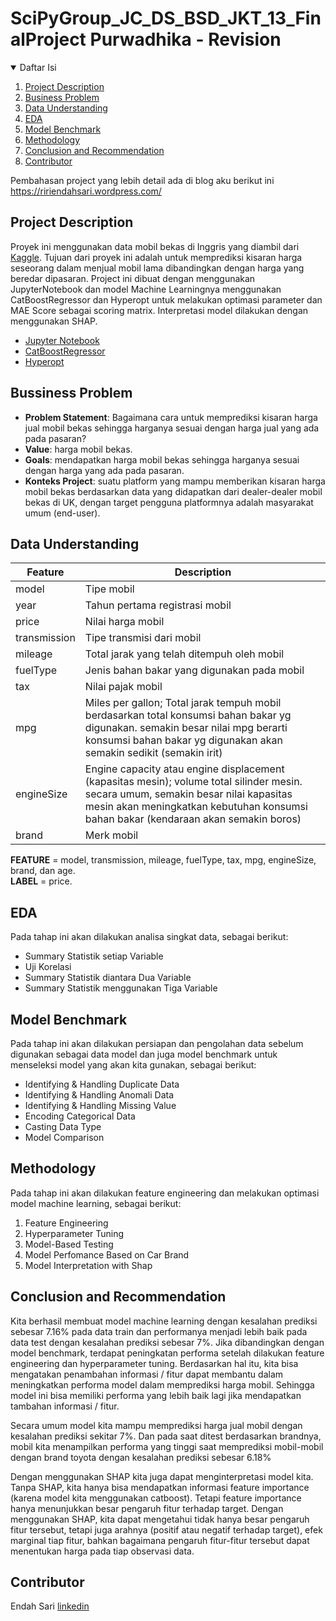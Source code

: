 # SciPyGroup_JC_DS_BSD_JKT_13_FinalProject Purwadhika - Revision

<!-- TABLE OF CONTENTS -->
<details open="open">
  <summary>Daftar Isi</summary>
  <ol>
    <li>
      <a href="#project-description">Project Description</a>
    </li>
    <li>
      <a href="#bussiness-problem">Business Problem</a>
    </li>
    <li>
      <a href="#data-understanding">Data Understanding</a>
    </li>
    <li><a href="#eda">EDA</a></li>
    <li><a href="#model-benchmark">Model Benchmark</a></li>
    <li><a href="#methodology">Methodology</a></li>
    <li><a href="#conclusion-and-recommendation">Conclusion and Recommendation</a></li>
    <li><a href="#contributor">Contributor</a></li>
  </ol>
</details>

Pembahasan project yang lebih detail ada di blog aku berikut ini <a href="https://ririendahsari.wordpress.com/portfolio/used-card-price-prediction/">https://ririendahsari.wordpress.com/</a>

<!-- project description -->
## Project Description

Proyek ini menggunakan data mobil bekas di Inggris yang diambil dari <a href="https://www.kaggle.com/adityadesai13/used-car-dataset-ford-and-mercedes?select=audi.csv">Kaggle</a>. 
Tujuan dari proyek ini adalah untuk memprediksi kisaran harga seseorang dalam menjual mobil lama dibandingkan dengan harga yang beredar dipasaran. 
Project ini dibuat dengan menggunakan JupyterNotebook dan model Machine Learningnya menggunakan CatBoostRegressor dan Hyperopt untuk melakukan optimasi parameter 
dan MAE Score sebagai scoring matrix. Interpretasi model dilakukan dengan menggunakan SHAP.
* [Jupyter Notebook](https://jupyter.org/)
* [CatBoostRegressor](https://catboost.ai/)
* [Hyperopt](http://hyperopt.github.io/hyperopt/)


<!-- bussiness problem -->
## Bussiness Problem

* **Problem Statement**: Bagaimana cara untuk memprediksi kisaran harga jual mobil bekas sehingga harganya sesuai dengan harga jual yang ada pada pasaran?
* **Value**: harga mobil bekas.
* **Goals**: mendapatkan harga mobil bekas sehingga harganya sesuai dengan harga yang ada pada pasaran.
* **Konteks Project**: suatu platform yang mampu memberikan kisaran harga mobil bekas berdasarkan data yang didapatkan dari dealer-dealer mobil bekas di UK, dengan target pengguna platformnya adalah masyarakat umum (end-user).



<!-- data understanding -->
## Data Understanding

| Feature      	| Description                                                                                                                                                                                                               	|
|--------------	|---------------------------------------------------------------------------------------------------------------------------------------------------------------------------------------------------------------------------	|
| model        	| Tipe mobil                                                                                                                                                                                                                	|
| year         	| Tahun pertama registrasi mobil                                                                                                                                                                                            	|
| price        	| Nilai harga mobil                                                                                                                                                                                                         	|
| transmission 	| Tipe transmisi dari mobil                                                                                                                                                                                                 	|
| mileage      	| Total jarak yang telah ditempuh oleh mobil                                                                                                                                                                                	|
| fuelType     	| Jenis bahan bakar yang digunakan pada mobil                                                                                                                                                                               	|
| tax          	| Nilai pajak mobil                                                                                                                                                                                                         	|
| mpg          	| Miles per gallon; Total jarak tempuh mobil berdasarkan total konsumsi bahan bakar yg digunakan. semakin besar nilai mpg berarti konsumsi bahan bakar yg digunakan akan semakin sedikit (semakin irit)                     	|
| engineSize   	| Engine capacity atau engine displacement (kapasitas mesin); volume total silinder mesin. secara umum, semakin besar nilai kapasitas mesin akan meningkatkan kebutuhan konsumsi bahan bakar (kendaraan akan semakin boros) 	|
| brand        	| Merk mobil                                                                                                                                                                                                                	|


**FEATURE** = model, transmission, mileage, fuelType, tax, mpg, engineSize, brand, dan age. \
**LABEL** = price.


<!-- eda -->
## EDA

Pada tahap ini akan dilakukan analisa singkat data, sebagai berikut:
* Summary Statistik setiap Variable
* Uji Korelasi
* Summary Statistik diantara Dua Variable
* Summary Statistik menggunakan Tiga Variable



<!-- model benchmark -->

## Model Benchmark
Pada tahap ini akan dilakukan persiapan dan pengolahan data sebelum digunakan sebagai data model dan juga model benchmark untuk menseleksi model yang akan kita gunakan, sebagai berikut: 
* Identifying & Handling Duplicate Data
* Identifying & Handling Anomali Data
* Identifying & Handling Missing Value
* Encoding Categorical Data
* Casting Data Type
* Model Comparison


<!-- Methodology -->

## Methodology
Pada tahap ini akan dilakukan feature engineering dan melakukan optimasi model machine learning, sebagai berikut:
1. Feature Engineering
2. Hyperparameter Tuning
3. Model-Based Testing
4. Model Perfomance Based on Car Brand
5. Model Interpretation with Shap



<!-- conclusion recommendation -->
## Conclusion and Recommendation

Kita berhasil membuat model machine learning dengan kesalahan prediksi sebesar 7.16% pada data train dan performanya menjadi lebih baik pada data test dengan kesalahan prediksi sebesar 7%. Jika dibandingkan dengan model benchmark, terdapat peningkatan performa setelah dilakukan feature engineering dan hyperparameter tuning. Berdasarkan hal itu, kita bisa mengatakan penambahan informasi / fitur dapat membantu dalam meningkatkan performa model dalam memprediksi harga mobil. Sehingga model ini bisa memiliki performa yang lebih baik lagi jika mendapatkan tambahan informasi / fitur.

Secara umum model kita mampu memprediksi harga jual mobil dengan kesalahan prediksi sekitar 7%. Dan pada saat ditest berdasarkan brandnya, mobil kita menampilkan performa yang tinggi saat memprediksi mobil-mobil dengan brand toyota dengan kesalahan prediksi sebesar 6.18%

Dengan menggunakan SHAP kita juga dapat menginterpretasi model kita. Tanpa SHAP, kita hanya bisa mendapatkan informasi feature importance (karena model kita menggunakan catboost). Tetapi feature importance hanya menunjukkan besar pengaruh fitur terhadap target. Dengan menggunakan SHAP, kita dapat mengetahui tidak hanya besar pengaruh fitur tersebut, tetapi juga arahnya (positif atau negatif terhadap target), efek marginal tiap fitur, bahkan bagaimana pengaruh fitur-fitur tersebut dapat menentukan harga pada tiap observasi data.

<!-- contributor -->
## Contributor

Endah Sari <a href="https://www.linkedin.com/in/endah-sari-riensa/" target="_blank">linkedin</a>
